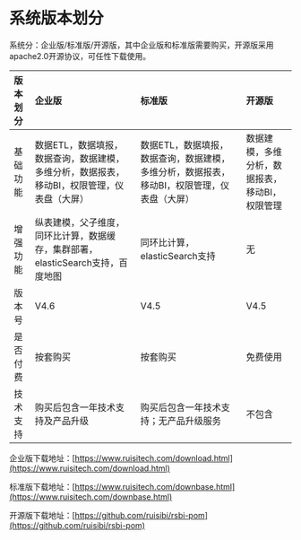 # 系统版本划分

系统分：企业版/标准版/开源版，其中企业版和标准版需要购买，开源版采用apache2.0开源协议，可任性下载使用。

| 版本划分 | 企业版 | 标准版 | 开源版 |
| :--- | :--- | :--- | :--- |
| 基础功能 | 数据ETL，数据填报，数据查询，数据建模，多维分析，数据报表，移动BI，权限管理，仪表盘（大屏） | 数据ETL，数据填报，数据查询，数据建模，多维分析，数据报表，移动BI，权限管理，仪表盘（大屏） | 数据建模，多维分析，数据报表，移动BI，权限管理 |
| 增强功能 | 纵表建模，父子维度，同环比计算，数据缓存，集群部署，elasticSearch支持，百度地图 | 同环比计算，elasticSearch支持 | 无 |
| 版本号 | V4.6 | V4.5 | V4.5 |
| 是否付费 | 按套购买 | 按套购买 | 免费使用 |
| 技术支持 | 购买后包含一年技术支持及产品升级 | 购买后包含一年技术支持；无产品升级服务 | 不包含 |

企业版下载地址：[https://www.ruisitech.com/download.html](https://www.ruisitech.com/download.html)

标准版下载地址：[https://www.ruisitech.com/downbase.html](https://www.ruisitech.com/downbase.html)

开源版下载地址：[https://github.com/ruisibi/rsbi-pom](https://github.com/ruisibi/rsbi-pom)













